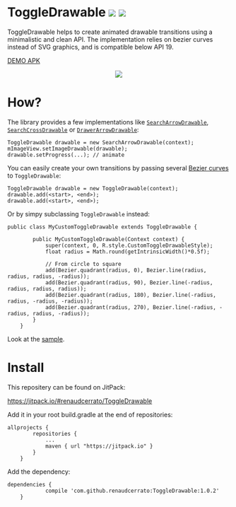 # ToggleDrawable [![](https://img.shields.io/badge/android%20weekly-%23185-yellow.svg)](http://androidweekly.net/issues/issue-185) [![](https://jitpack.io/v/renaudcerrato/ToggleDrawable.svg)](https://jitpack.io/#renaudcerrato/ToggleDrawable)

ToggleDrawable helps to create animated drawable transitions using a minimalistic and clean API. The implementation relies on bezier curves instead of SVG graphics, and is compatible below API 19.

[DEMO APK](https://github.com/renaudcerrato/ToggleDrawable/raw/master/sample/sample-debug.apk)

<p align="center">
<a href="https://vid.me/TjJV" target="_blank">
<img src="https://github.com/renaudcerrato/ToggleDrawable/raw/master/artworks/toggle.gif">
</a>
</p>

# How? #

The library provides a few implementations like [`SearchArrowDrawable`]( https://github.com/renaudcerrato/ToggleDrawable/blob/master/library/src/main/java/com/mypopsy/drawable/SearchArrowDrawable.java), [`SearchCrossDrawable`](https://github.com/renaudcerrato/ToggleDrawable/blob/master/library/src/main/java/com/mypopsy/drawable/SearchCrossDrawable.java) or [`DrawerArrowDrawable`](https://github.com/renaudcerrato/ToggleDrawable/blob/master/library/src/main/java/com/mypopsy/drawable/DrawerArrowDrawable.java):

```
ToggleDrawable drawable = new SearchArrowDrawable(context);
mImageView.setImageDrawable(drawable);
drawable.setProgress(...); // animate
```

You can easily create your own transitions by passing several [Bezier curves](https://github.com/renaudcerrato/ToggleDrawable/blob/master/library/src/main/java/com/mypopsy/drawable/util/Bezier.java) to `ToggleDrawable`:

```
ToggleDrawable drawable = new ToggleDrawable(context);
drawable.add(<start>, <end>);
drawable.add(<start>, <end>);
```

Or by simpy subclassing `ToggleDrawable` instead: 
```
public class MyCustomToggleDrawable extends ToggleDrawable {

        public MyCustomToggleDrawable(Context context) {
            super(context, 0, R.style.CustomToggleDrawableStyle);
            float radius = Math.round(getIntrinsicWidth()*0.5f);
            
            // From circle to square
            add(Bezier.quadrant(radius, 0), Bezier.line(radius, radius, radius, -radius));
            add(Bezier.quadrant(radius, 90), Bezier.line(-radius, radius, radius, radius));
            add(Bezier.quadrant(radius, 180), Bezier.line(-radius, radius, -radius, -radius));
            add(Bezier.quadrant(radius, 270), Bezier.line(-radius, -radius, radius, -radius));
        }
    }
```

Look at the [sample](https://github.com/renaudcerrato/ToggleDrawable/blob/master/sample/src/main/java/com/mypopsy/toggledrawable/MainActivity.java).

# Install #

This repositery can be found on JitPack:

https://jitpack.io/#renaudcerrato/ToggleDrawable

Add it in your root build.gradle at the end of repositories:
```
allprojects {
		repositories {
			...
			maven { url "https://jitpack.io" }
		}
	}
```

Add the dependency:
```
dependencies {
	        compile 'com.github.renaudcerrato:ToggleDrawable:1.0.2'
	}
```


